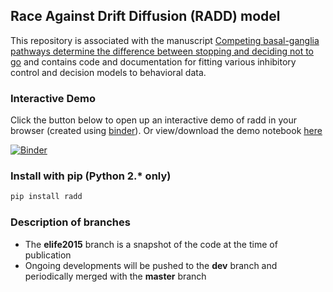 ## Race Against Drift Diffusion (RADD) model

This repository is associated with the manuscript [Competing basal-ganglia pathways determine the difference between stopping and deciding not to go](http://www.elifesciences.org/content/4/e08723) and contains code and documentation for fitting various inhibitory control and decision models to behavioral data.

### Interactive Demo
Click the button below to open up an interactive demo of radd in your browser (created using [binder](http://mybinder.org/)). Or view/download the demo notebook [here](https://nbviewer.jupyter.org/github/CoAxLab/radd/blob/dev/index.ipynb)

[![Binder](http://mybinder.org/badge.svg)](http://mybinder.org:/repo/coaxlab/radd)

### Install with pip (Python 2.\* only)
```sh
pip install radd
```

### Description of branches
* The **elife2015** branch is a snapshot of the code at the time of publication
* Ongoing developments will be pushed to the **dev** branch and periodically merged with the **master** branch
